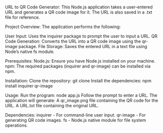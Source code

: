 URL to QR Code Generator:
This Node.js application takes a user-entered URL and generates a QR code image for it. The URL is also saved in a .txt file for reference.

Project Overview:
The application performs the following:

User Input: Uses the inquirer package to prompt the user to input a URL.
QR Code Generation: Converts the URL into a QR code image using the qr-image package.
File Storage: Saves the entered URL in a text file using Node’s native fs module.

Prerequisites:
Node.js: Ensure you have Node.js installed on your machine.
npm: The required packages (inquirer and qr-image) can be installed via npm.

Installation:
Clone the repository:
git clone <repository-url>
Install the dependencies:
npm install inquirer qr-image

Usage:
Run the program:
node app.js
Follow the prompt to enter a URL.
The application will generate:
A qr_image.png file containing the QR code for the URL.
A URL.txt file containing the original URL.

Dependencies:
inquirer - For command-line user input.
qr-image - For generating QR code images.
fs - Node.js native module for file system operations.
